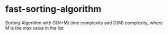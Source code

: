 # fast-sorting-algorithm
Sorting Algorithm with O(N+M) time complexity and O(M) complexity, where M is the max value in the list
